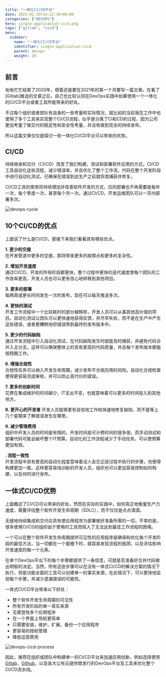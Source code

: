 ```yaml
---
title: "一体化CI/CD平台"
date: 2021-01-25T14:22:16+08:00
categories: ["DEVOPS"]
hero: single-application-cicd.png
tags: ["gitlab", "cicd"]
menu:
  sidebar:
    name: "一体化CI/CD平台"
    identifier: single-application-cicd
    parent: devops
    weight: 10
---
```


## 前言

匆匆忙忙结束了2020年，想着还是要在2021年的第一个月要写一篇文章。在看了[Gitlab]推送的文章之后，自己也比较认同在DevOps实践中如果使用一个一体化的CI/CD平台或者工具所能带来的好处。  

不过每个组织或者团队有自身的一些考量和实际情况，就比如的当前我在工作中也使用了多个工具来实现整个CI/CD流程，似乎是分离了CI和CD的过程，因为公司更加考量了做交付的稳定性和安全性考量，并没有做到完全的持续发布。  

所以这篇文章仅仅是探讨一些一体化CI/CD平台可以带来的优势。

## CI/CD

持续继承和交付（CI/CD）改变了我们构建，测试和部署软件应用的方式。CI/CD工具自动化这些流程，减少错误率，并且优化了整个工作流。代码在整个开发阶段中进行自动化测试，已确保在错误到达生产之前就将其捕获并修复。  

CI/CD工具的使用将持续增加并改善软件开发的方式，应的部署也不再需要是每年一次，每个季度一次，甚至每个月一次。通过CI/CD，开发运维团队可以一天内部署多次。  


![devops-cycle](https://images.mengz.dev/posts/devops01.png)  

## 10个CI/CD的优点

上面说了什么是CI/CD，那接下来我们看看其有哪些优点。  

**1. 更少的交接**  
在开发管道中更多的交接，那将带来更多的故障点和更多的复杂性。  

**2. 增加开发速度**  
通过CI/CD，开发的所有阶段都更快，整个过程中更快的迭代速度使每个团队的工作效率更高，开发人员也可以更有信心地转移到其他项目。  

**3. 更多的部署**  
每两周或更长时间发生一次的发布，现在可以每天推送多次。  

**4. 更快的测试**  
开发工作流程中一个比较耗时的部分被移除，开发人员可以从事其他高价值的项目。自动化测试让团队可以更快速地获得反馈，并尽早失败，而不是在生产中产生这些错误，或者更糟糕地将错误带到最终的发布版本中。  

**5. 更少的代码缺陷**  
通过开发流程中引入自动化测试，在代码缺陷发生时就能及时捕获，并避免代码合并入主分支。这样可以确保整体上的具有更高的代码质量，并且每个发布版本都能按预期工作。  

**6. 增强合规性**  
合规性任务可以纳入开发生命周期，减少发布不合规应用的风险。自动化合规检查使得更容易完成审核，并可以防止高代价的错误。  

**7. 更多的创新时间**  
花费在集成维护的时间越少，IT支出不变，也就意味着可以更多的时间投入到其他地方。  

**8. 更开心的开发者**
开发人员能够更有自信地工作和快速地修复缺陷，而不是等上几个星期来了解错误发生在哪里。  

**9. 减少管理费用**  
组织中开发人员的时间是有限的，开发时间是可计费时间的很多倍，而手动测试和部署代码可能会破坏整个IT预算。自动化的工作流程减少了手动任务，可以使预算更加有效。  

**. 流程一致性**  
开发流程中具有更高的自动化程度意味着没人会忘记该过程中执行的步骤，也使得构建更加一致。这样更容易培训新的开发人员，组织也可以更加容易控制如何构建，以及何时进行发布。  

## 一体式CI/CD优势

上面概述了CI/CD可以带来的好处，然而在实际的实践中，如何真正地衡量生产力速度，需要评估整个软件开发生命周期（SDLC），而不仅仅是点点滴滴。  

无缝地持续集成和交付应具有使应用程序为部署做好准备所需的一切，不幸的是，很多使用CI/CD的组织由于使用的工具而陷入了无法达到最佳工作流程的困境。  

一个可以在整个软件开发生命周期提供可见性的应用程序是确保和优化每个开发阶段的最佳方法，当一切都在一个屋檐下时，就容易发现流程的瓶颈，以及评估影响开发速度的每一个元素。  

在单个DevOps平台下的每个步骤都提供了一条信息，可就是否准备好合并代码做出明智的决定。当然，所有这些步骤可以在没有一体式CI/CD的解决方案的情况下执行，但是功能全面的工具可以创建单一的事实来源，在此情况下，可以更快地监视每个步骤，并减少遗漏错误的可能性。  

一体式CI/CD平台带来以下好处：  

- 整个软件开发生命周期的可见性  
- 所有开发阶段的单一真实来源  
- 无需登陆多个应用程序  
- 在一个界面上导航更简单  
- 只需要安装，维护，扩展，备份一个应用程序  
- 更容易的授权管理  
- 降低运营费用  

![devops-cicd-process](https://images.mengz.dev/posts/devops-cicd-process.png)

因此，推荐在组织或团队中构建单一的CI/CD平台来加速应用创新，例如选择使用 [Gitlab](https://about.gitlab.com)，[Github](https://github.com)，以及各大公有云提供商发行的DevOps平台及工具来优化整个CI/CD流水线。  